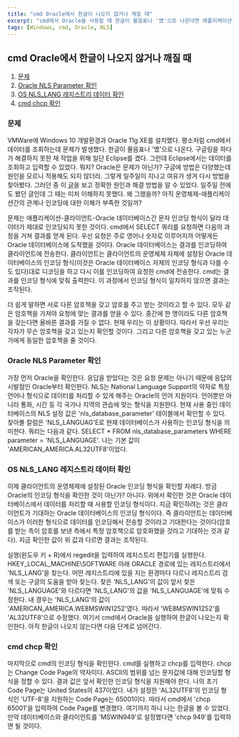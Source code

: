 ```yaml
---
title: "cmd Oracle에서 한글이 나오지 않거나 깨질 때"
excerpt: "cmd에서 Oracle을 사용할 때 한글이 물음표나 '옜'으로 나온다면 애플리케이션-운영체제-Oracle간 인코딩 형식이 일치하지 않다는 것이다."
tags: [Windows, cmd, Oracle, NLS]
---
```

<h2>cmd Oracle에서 한글이 나오지 않거나 깨질 때</h2>
<ol>
  <li><a href="#1">문제</a></li>
  <li><a href="#2">Oracle NLS Parameter 확인</a></li>
  <li><a href="#3">OS NLS_LANG 레지스트리 데이터 확인</a></li>
  <li><a href="#4">cmd chcp 확인</a></li>
</ol>
<h3 id="1">문제</h3>
<p>VMWare에 Windows 10 개발환경과 Oracle 11g XE를 설치했다. 평소처럼 cmd에서 데이터를 조회하는데 문제가 발생했다. 한글이 물음표나 '옜'으로 나온다. 구글링을 하다가 해결하지 못한 채 작업을 위해 일단 Eclipse를 켰다. 그런데 Eclipse에서는 데이터를 조회하고 입력할 수 있었다. 뭐지? Oracle은 문제가 아닌가? 구글에 방법은 다양했는데 원인을 모르니 적용해도 되지 않더라. 그렇게 일주일이 지나고 여유가 생겨 다시 방법을 찾아봤다. 그러던 중 이 <a href="https://bigenergy.tistory.com/716" target="_blank">글</a>을 보고 정확한 원인과 해결 방법을 알 수 있었다. 일주일 전에도 봤던 글인데 그 때는 미처 이해하지 못했다. 왜 그랬을까? 아직 운영체제-애플리케이션간의 관계나 인코딩에 대한 이해가 부족한 것일까?</p>
<p>문제는 애플리케이션-클라이언트-Oracle 데이터베이스간 문자 인코딩 형식이 달라 데이터가 제대로 인코딩되지 못한 것이다. cmd에서 SELECT 쿼리를 요청하면 다음의 과정을 거쳐 결과를 얻게 된다. 우선 요청은 주로 영어나 숫자로 이루어지까 어떻게든 Oracle 데이터베이스에 도착했을 것이다. Oracle 데이터베이스는 결과를 인코딩하여 클라이언트에 전송한다. 클라이언트는 클라이언트의 운영체제 자체에 설정된 Oracle 데이터베이스의 인코딩 형식(이것은 Oracle 데이터베이스 자체의 인코딩 형식과 다를 수도 있다)대로 디코딩을 하고 다시 이를 인코딩하여 요청한 cmd에 전송한다. cmd는 결과를 인코딩 형식에 맞춰 출력한다. 이 과정에서 인코딩 형식이 일치하지 않으면 결과는 조작된다.</p>
<p>더 쉽게 말하면 서로 다른 암호책을 갖고 암호를 주고 받는 것이라고 할 수 있다. 모두 같은 암호책을 가져야 요청에 맞는 결과를 얻을 수 있다. 중간에 한 명이라도 다른 암호책을 갖는다면 올바른 결과를 가질 수 없다. 현재 우리는 이 상황이다. 따라서 우선 우리는 각자가 무슨 암호책을 갖고 있는지 확인할 것이다. 그리고 다른 암호책을 갖고 있는 누군가에게 동일한 암호책을 줄 것이다.</p>
<h3 id="2">Oracle NLS Parameter 확인</h3>
<p>가장 먼저 Oracle을 확인한다. 응답을 받았다는 것은 요청 문제는 아니기 때문에 응답의 시발점인 Oracle부터 확인한다. NLS는 National Language Support의 약자로 특정 언어나 형식으로 데이터를 처리할 수 있게 해주는 Oracle의 언어 지원이다. 언어뿐만 아니라 통화, 시간 등 각 국가나 지역의 관습에 맞는 형식을 지원한다. 현재 사용 중인 데이터베이스의 NLS 설정 값은 'nls_database_parameter' 테이블에서 확인할 수 있다. 찾아볼 칼럼은 'NLS_LANGUAG'E로 현재 데이터베이스가 사용하는 인코딩 형식을 의미한다. 쿼리는 다음과 같다. SELECT * FROM nls_database_parameters WHERE parameter = 'NLS_LANGUAGE'. 나는 기본 값이 'AMERICAN_AMERICA.AL32UTF8'이었다.</p>
<h3 id="3">OS NLS_LANG 레지스트리 데이터 확인</h3>
<p>이제 클라이언트의 운영체제에 설정된 Oracle 인코딩 형식을 확인할 차례다. 방금 Oracle의 인코딩 형식을 확인한 것이 아닌가? 아니다. 위에서 확인한 것은 Oracle 데이터베이스에서 데이터를 처리할 때 사용할 인코딩 형식이다. 지금 확인하려는 것은 클라이언트가 기대하는 Oracle 데이터베이스의 인코딩 형식이다. 즉 클라이언트는 데이터베이스가 이러한 형식으로 데이터를 인코딩해서 전송할 것이라고 기대한다는 것이다(암호를 받는 측이 암호를 보낸 측에서 특정 암호책으로 암호화했을 것라고 기대하는 것과 같다). 지금 확인한 값이 위 값과 다르면 결과는 조작된다.</p>
<p>실행(윈도우 키 + R)에서 regedit을 입력하여 레지스트리 편집기를 실행한다. HKEY_LOCAL_MACHINE\SOFTWARE 아래 ORACLE 경로에 있는 레지스트리에서 'NLS_LANG'을 찾는다. 어떤 레지스트리에 있을 지는 환경마다 다르니 레지스트리 검색 또는 구글의 도움을 받아 찾는다. 찾은 'NLS_LANG'의 값이 앞서 찾은 'NLS_LANGUAGE'와 다르다면 'NLS_LANG'의 값을 'NLS_LANGUAGE'에 맞춰 수정한다. 내 경우는 'NLS_LANG'의 값이 'AMERICAN_AMERICA.WE8MSWIN1252'였다. 따라서 'WE8MSWIN1252'를 'AL32UTF8'으로 수정했다. 여기서 cmd에서 Oracle을 실행하여 한글이 나오는지 확인한다. 아직 한글이 나오지 않는다면 다음 단계로 넘어간다.</p>
<h3 id="4">cmd chcp 확인</h3>
<p>마지막으로 cmd의 인코딩 형식을 확인한다. cmd를 실행하고 chcp를 입력한다. chcp는 Change Code Page의 약자이다. ASCII의 범위를 넘는 문자값에 대해 인코딩할 형식을 정할 수 있다. 결과 값은 앞서 확인한 인코딩 형식을 지원해야 한다. 나의 초기 Code Page는 United States의 437이었다. 내가 설정한 'AL32UTF8'의 인코딩 형식인 'UTF-8'을 지원하는 Code Page는 65001이다. 따라서 cmd에서 'chcp 65001'을 입력하여 Code Page를 변경했다. 여기까지 하니 나는 한글을 볼 수 있었다. 만약 데이터베이스와 클라이언트를 'MSWIN949'로 설정했다면 'chcp 949'를 입력하면 될 것이다.</p>
